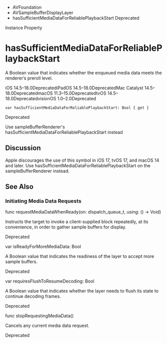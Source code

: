 

- AVFoundation
- AVSampleBufferDisplayLayer
-  hasSufficientMediaDataForReliablePlaybackStart Deprecated

Instance Property

# hasSufficientMediaDataForReliablePlaybackStart

A Boolean value that indicates whether the enqueued media data meets the renderer’s preroll level.

iOS 14.5–18.0DeprecatediPadOS 14.5–18.0DeprecatedMac Catalyst 14.5–18.0DeprecatedmacOS 11.3–15.0DeprecatedtvOS 14.5–18.0DeprecatedvisionOS 1.0–2.0Deprecated

``` source
var hasSufficientMediaDataForReliablePlaybackStart: Bool { get }
```

Deprecated

Use sampleBufferRenderer's hasSufficientMediaDataForReliablePlaybackStart instead

## Discussion

Apple discourages the use of this symbol in iOS 17, tvOS 17, and macOS 14 and later. Use hasSufficientMediaDataForReliablePlaybackStart on the sampleBufferRenderer instead.

## See Also

### Initiating Media Data Requests

func requestMediaDataWhenReady(on: dispatch_queue_t, using: () -> Void)

Instructs the target to invoke a client-supplied block repeatedly, at its convenience, in order to gather sample buffers for display.

Deprecated

var isReadyForMoreMediaData: Bool

A Boolean value that indicates the readiness of the layer to accept more sample buffers.

Deprecated

var requiresFlushToResumeDecoding: Bool

A Boolean value that indicates whether the layer needs to flush its state to continue decoding frames.

Deprecated

func stopRequestingMediaData()

Cancels any current media data request.

Deprecated

